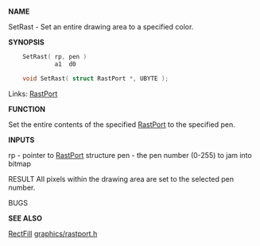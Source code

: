 
**NAME**

SetRast - Set an entire drawing area to a specified color.

**SYNOPSIS**

```c
    SetRast( rp, pen )
             a1  d0

    void SetRast( struct RastPort *, UBYTE );

```
Links: [RastPort](_00AF) 

**FUNCTION**

Set the entire contents of the specified [RastPort](_00AF) to the
specified pen.

**INPUTS**

rp - pointer to [RastPort](_00AF) structure
pen - the pen number (0-255) to jam into bitmap

RESULT
All pixels within the drawing area are set to the
selected pen number.

BUGS

**SEE ALSO**

[RectFill](RectFill) [graphics/rastport.h](_00AF)
